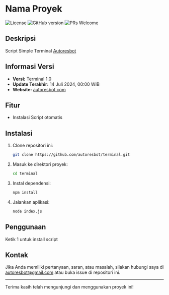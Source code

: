 # Nama Proyek

![License](https://img.shields.io/badge/license-MIT-blue.svg) ![GitHub version](https://img.shields.io/badge/version-1.0.0-brightgreen.svg) ![PRs Welcome](https://img.shields.io/badge/PRs-welcome-brightgreen.svg)

## Deskripsi

Script Simple Terminal [Autoresbot](https://autoresbot.com/download)

## Informasi Versi

- **Versi:** Terminal 1.0
- **Update Terakhir:** 14 Juli 2024, 00:00 WIB
- **Website:** [autoresbot.com](https://autoresbot.com)

## Fitur

- Instalasi Script otomatis

## Instalasi

1. Clone repositori ini:
   ```bash
   git clone https://github.com/autoresbot/terminal.git
   ```
2. Masuk ke direktori proyek:
   ```bash
   cd terminal
   ```
3. Instal dependensi:
   ```bash
   npm install
   ```
4. Jalankan aplikasi:
   ```bash
   node index.js
   ```

## Penggunaan

Ketik 1 untuk install script

## Kontak

Jika Anda memiliki pertanyaan, saran, atau masalah, silakan hubungi saya di [autoresbot@gmail.com](mailto:autoresbot@gmail.com) atau buka issue di repositori ini.

---

Terima kasih telah mengunjungi dan menggunakan proyek ini!

